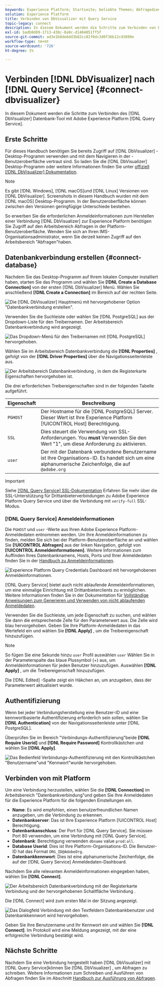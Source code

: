 ```yaml
---
keywords: Experience Platform; Startseite; beliebte Themen; Abfragedienst; Query Service; Db Visualizer; DbVisualizer; db Visualizer; Verbindung mit Query Service;
solution: Experience Platform
title: Verbinden von DbVisualizer mit Query Service
topic-legacy: connect
description: In diesem Dokument werden die Schritte zum Verbinden von DbVisualizer mit Adobe Experience Platform Query Service beschrieben.
exl-id: badb0d89-1713-438c-8a9c-d1404051ff5f
source-git-commit: ad3e1b0de6dd3b82cc82f0dc3d0f36b12cd3899e
workflow-type: tm+mt
source-wordcount: '726'
ht-degree: 1%

---
```


# Verbinden [!DNL DbVisualizer] nach [!DNL Query Service] {#connect-dbvisualizer}

In diesem Dokument werden die Schritte zum Verbinden des [!DNL DbVisualizer] Datenbank-Tool mit Adobe Experience Platform [!DNL Query Service].

## Erste Schritte

Für dieses Handbuch benötigen Sie bereits Zugriff auf [!DNL DbVisualizer] -Desktop-Programm verwenden und mit dem Navigieren in der -Benutzeroberfläche vertraut sind. So laden Sie die [!DNL DbVisualizer] Desktop-Programm oder weitere Informationen finden Sie unter [offiziell [!DNL DbVisualizer] Dokumentation](https://www.dbvis.com/download/).

>[!NOTE]
>
>Es gibt [!DNL Windows], [!DNL macOS]und [!DNL Linux] Versionen von [!DNL DbVisualizer]. Screenshots in diesem Handbuch wurden mit dem [!DNL macOS] Desktop-Programm. In der Benutzeroberfläche können zwischen den Versionen geringfügige Unterschiede bestehen.

So erwerben Sie die erforderlichen Anmeldeinformationen zum Herstellen einer Verbindung [!DNL  DbVisualizer] zur Experience Platform benötigen Sie Zugriff auf den Arbeitsbereich Abfragen in der Platform-Benutzeroberfläche. Wenden Sie sich an Ihren IMS-Organisationsadministrator, wenn Sie derzeit keinen Zugriff auf den Arbeitsbereich &quot;Abfragen&quot;haben.

## Datenbankverbindung erstellen {#connect-database}

Nachdem Sie das Desktop-Programm auf Ihrem lokalen Computer installiert haben, starten Sie das Programm und wählen Sie **[!DNL Create a Database Connection]** von der ersten [!DNL DbVisualizer] Menü. Wählen Sie anschließend **[!DNL Create a Connection]** im Bereich auf der rechten Seite.

![Die [!DNL DbVisualizer] Hauptmenü mit hervorgehobener Option &quot;Datenbankverbindung erstellen&quot;.](../images/clients/dbvisualizer/create-db-connection.png)

Verwenden Sie die Suchleiste oder wählen Sie [!DNL PostgreSQL] aus der Dropdown-Liste für den Treibernamen. Der Arbeitsbereich Datenbankverbindung wird angezeigt.

![Das Dropdown-Menü für den Treibernamen mit [!DNL PostgreSQL] hervorgehoben.](../images/clients/dbvisualizer/driver-name.png)

Wählen Sie im Arbeitsbereich Datenbankverbindung die **[!DNL Properties]** , gefolgt von der **[!DNL Driver Properties]** über die Navigationsseitenleiste aus.

![Der Arbeitsbereich Datenbankverbindung , in dem die Registerkarte Eigenschaften hervorgehoben ist.](../images/clients/dbvisualizer/driver-properties.png)

Die drei erforderlichen Treibereigenschaften sind in der folgenden Tabelle aufgeführt.

| Eigenschaft | Beschreibung |
| ------ | ------ |
| `PGHOST` | Der Hostname für die [!DNL PostgreSQL] Server. Dieser Wert ist Ihre Experience Platform [!UICONTROL Host] Berechtigung. |
| `SSL` | Dies steuert die Verwendung von SSL-Anforderungen. You **must** Verwenden Sie den Wert &quot;1&quot;, um diese Anforderung zu aktivieren. |
| `user` | Der mit der Datenbank verbundene Benutzername ist Ihre Organisations-ID. Es handelt sich um eine alphanumerische Zeichenfolge, die auf `@adobe.org` |

>[!IMPORTANT]
>
>Siehe [[!DNL Query Service] SSL-Dokumentation](./ssl-modes.md) Erfahren Sie mehr über die SSL-Unterstützung für Drittanbieterverbindungen zu Adobe Experience Platform Query Service und über die Verbindung mit `verify-full` SSL-Modus.

### [!DNL Query Service] Anmeldeinformationen

Die `PGHOST` und `user` -Werte aus Ihren Adobe Experience Platform-Anmeldedaten entnommen werden. Um Ihre Anmeldeinformationen zu finden, melden Sie sich bei der Platform-Benutzeroberfläche an und wählen Sie **[!UICONTROL Abfragen]** aus der linken Navigation, gefolgt von **[!UICONTROL Anmeldeinformationen]**. Weitere Informationen zum Auffinden Ihres Datenbanknamens, Hosts, Ports und Ihrer Anmeldedaten finden Sie in der [Handbuch zu Anmeldeinformationen](../ui/credentials.md).

![Experience Platform Query Credentials Dashboard mit hervorgehobenen Anmeldeinformationen.](../images/clients/dbvisualizer/query-service-credentials-page.png)

[!DNL Query Service] bietet auch nicht ablaufende Anmeldeinformationen, um eine einmalige Einrichtung mit Drittanbieterclients zu ermöglichen. Weitere Informationen finden Sie in der Dokumentation für [Vollständige Anweisungen zum Generieren und Verwenden von nicht ablaufenden Anmeldedaten](../ui/credentials.md#non-expiring-credentials).

Verwenden Sie die Suchleiste, um jede Eigenschaft zu suchen, und wählen Sie dann die entsprechende Zelle für den Parameterwert aus. Die Zelle wird blau hervorgehoben. Geben Sie Ihre Platform-Anmeldedaten in das Wertefeld ein und wählen Sie **[!DNL Apply]** , um die Treibereigenschaft hinzuzufügen.

>[!NOTE]
>
>So fügen Sie eine Sekunde hinzu `user` Profil auswählen `user` Wählen Sie in der Parameterspalte das blaue Plussymbol (+) aus, um Anmeldeinformationen für jeden Benutzer hinzuzufügen. Auswählen **[!DNL Apply]** , um die Treibereigenschaft hinzuzufügen.

Die [!DNL Edited] -Spalte zeigt ein Häkchen an, um anzugeben, dass der Parameterwert aktualisiert wurde.

## Authentifizierung

Wenn bei jeder Verbindungsherstellung eine Benutzer-ID und eine kennwortbasierte Authentifizierung erforderlich sein sollen, wählen Sie **[!DNL Authentication]** von der Navigationsseitenleiste unter [!DNL PostgreSQL].

Überprüfen Sie im Bereich &quot;Verbindungs-Authentifizierung&quot;beide **[!DNL Require Userid]** und **[!DNL Require Password]** Kontrollkästchen und wählen Sie **[!DNL Apply]**.

![Das Bedienfeld Verbindungs-Authentifizierung mit den Kontrollkästchen &quot;Benutzername&quot;und &quot;Kennwort&quot;wurde hervorgehoben.](../images/clients/dbvisualizer/connection-authentication.png)

## Verbinden von  mit Platform

Um eine Verbindung herzustellen, wählen Sie die **[!DNL Connection]** im Arbeitsbereich &quot;Datenbankverbindung&quot;und geben Sie Ihre Anmeldedaten für die Experience Platform für die folgenden Einstellungen ein.

- **Name**: Es wird empfohlen, einen benutzerfreundlichen Namen anzugeben, um die Verbindung zu erkennen.
- **Datenbankserver**: Das ist Ihre Experience Platform [!UICONTROL Host] Berechtigung.
- **Datenbankanschluss**: Der Port für [!DNL Query Service]. Sie müssen Port 80 verwenden, um eine Verbindung mit [!DNL Query Service].
- **Datenbank**: Berechtigung verwenden `dbname` value `prod:all`.
- **Database Userid**: Dies ist Ihre Platform-Organisations-ID. Die Benutzer-ID hat das Format `ORG_ID@AdobeOrg`.
- **Datenbankkennwort**: Dies ist eine alphanumerische Zeichenfolge, die auf der [!DNL Query Service] Anmeldedaten-Dashboard.

Nachdem Sie alle relevanten Anmeldeinformationen eingegeben haben, wählen Sie **[!DNL Connect]**.

![Der Arbeitsbereich Datenbankverbindung mit der Registerkarte Verbindung und der hervorgehobenen Schaltfläche Verbindung .](../images/clients/dbvisualizer/connect.png)

Die [!DNL Connect] wird zum ersten Mal in der Sitzung angezeigt.

![Das Dialogfeld Verbindung mit den Textfeldern Datenbankbenutzer und Datenbankkennwort wird hervorgehoben.](../images/clients/dbvisualizer/connect-dialog.png)

Geben Sie Ihre Benutzername und Ihr Kennwort ein und wählen Sie **[!DNL Connect]**. Im Protokoll wird eine Meldung angezeigt, mit der eine erfolgreiche Verbindung bestätigt wird.

## Nächste Schritte

Nachdem Sie eine Verbindung hergestellt haben [!DNL DbVisualizer] mit [!DNL Query Service]können Sie [!DNL DbVisualizer] , um Abfragen zu schreiben. Weitere Informationen zum Schreiben und Ausführen von Abfragen finden Sie im Abschnitt [Handbuch zur Ausführung von Abfragen](../best-practices/writing-queries.md).

